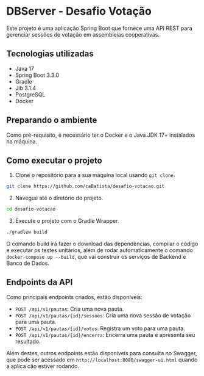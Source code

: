 # DBServer - Desafio Votação

Este projeto é uma aplicação Spring Boot que fornece uma API REST para gerenciar sessões de votação em assembleias cooperativas.

## Tecnologias utilizadas

- Java 17
- Spring Boot 3.3.0
- Gradle
- Jib 3.1.4
- PostgreSQL
- Docker

## Preparando o ambiente
Como pré-requisito, é necessário ter o Docker e o Java JDK 17+ instalados na máquina.

## Como executar o projeto

1. Clone o repositório para a sua máquina local usando `git clone`.

```bash
git clone https://github.com/caBatista/desafio-votacao.git
```

2. Navegue até o diretório do projeto.
```bash
cd desafio-votacao
```

3. Execute o projeto com o Gradle Wrapper.

```bash
./gradlew build
```

O comando build irá fazer o download das dependências, compilar o código e executar os testes unitários, além de rodar automaticamente o comando `docker-compose up --build`, que vai construir os serviços de Backend e Banco de Dados.

## Endpoints da API

Como principais endpoints criados, estão disponíveis:

- `POST /api/v1/pautas`: Cria uma nova pauta.
- `POST /api/v1/pautas/{id}/sessoes`: Cria uma nova sessão de votação para uma pauta.
- `POST /api/v1/pautas/{id}/votos`: Registra um voto para uma pauta.
- `POST /api/v1/pautas/{id}/encerra`: Encerra uma pauta e apresenta seu resultado.

Além destes, outros endpoints estão disponíveis para consulta no Swagger, que pode ser acessado em `http://localhost:8080/swagger-ui.html` quando a aplica
cão estiver rodando.
